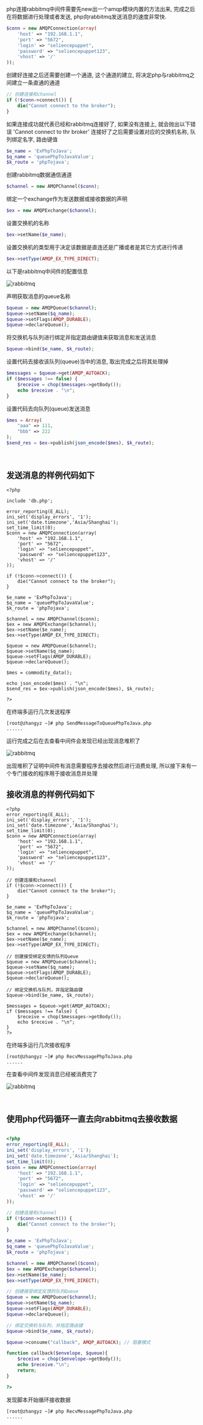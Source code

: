 
php连接rabbitmq中间件需要先new出一个amqp模块内置的方法出来, 完成之后在将数据进行处理或者发送, php向rabbitmq发送消息的速度非常快.

```php
$conn = new AMQPConnection(array(
    'host' => "192.168.1.1",
    'port' => "5672",
    'login' => "seliencepuppet",
    'password' => "seliencepuppet123",
    'vhost' => '/'
));
```

创建好连接之后还需要创建一个通道, 这个通道的建立, 将决定php与rabbitmq之间建立一条直通的通道
```php
// 创建连接和channel
if (!$conn->connect()) {
    die("Cannot connect to the broker");
}
```

如果连接成功就代表已经和rabbitmq连接好了, 如果没有连接上, 就会抛出以下错误 'Cannot connect to thr broker' 连接好了之后需要设置对应的交换机名称, 队列绑定名字, 路由键值

```php
$e_name = 'ExPhpToJava';
$q_name = 'queuePhpToJavaValue';
$k_route = 'phpTojava';
```

创建rabbitmq数据通信通道
```php
$channel = new AMQPChannel($conn);
```

绑定一个exchange作为发送数据或接收数据的声明
```php
$ex = new AMQPExchange($channel);
```

设置交换机的名称
```php
$ex->setName($e_name);
```

设置交换机的类型用于决定该数据是直连还是广播或者是其它方式进行传递
```php
$ex->setType(AMQP_EX_TYPE_DIRECT);
```

以下是rabbitmq中间件的配置信息

![rabbitmq](pic/rabbitmq01.png)

声明获取消息的queue名称
```php
$queue = new AMQPQueue($channel);
$queue->setName($q_name);
$queue->setFlags(AMQP_DURABLE);
$queue->declareQueue();
```


将交换机与队列进行绑定并指定路由键值来获取消息和发送消息
```php
$queue->bind($e_name, $k_route);
```

设置代码去接收该队列(queue)当中的消息, 取出完成之后将其处理掉
```php
$messages = $queue->get(AMQP_AUTOACK);
if ($messages !== false) {
    $receive = chop($messages->getBody());
    echo $receive . "\n";
}
```

设置代码去向队列(queue)发送消息
```php
$mes = Array(
    "aaa" => 111, 
    "bbb" => 222
);
$send_res = $ex->publish(json_encode($mes), $k_route);
```

<br>

## 发送消息的样例代码如下
```SendMessagePhpToJava.php
<?php

include 'db.php';

error_reporting(E_ALL);
ini_set('display_errors', '1');
ini_set('date.timezone','Asia/Shanghai'); 
set_time_limit(0);
$conn = new AMQPConnection(array(
    'host' => "192.168.1.1",
    'port' => "5672",
    'login' => "seliencepuppet",
    'password' => "seliencepuppet123",
    'vhost' => '/'
));

if (!$conn->connect()) {
    die("Cannot connect to the broker");
}

$e_name = 'ExPhpToJava';
$q_name = 'queuePhpToJavaValue';
$k_route = 'phpTojava';

$channel = new AMQPChannel($conn);
$ex = new AMQPExchange($channel);
$ex->setName($e_name);
$ex->setType(AMQP_EX_TYPE_DIRECT);

$queue = new AMQPQueue($channel);
$queue->setName($q_name);
$queue->setFlags(AMQP_DURABLE);
$queue->declareQueue();

$mes = commodity_data();

echo json_encode($mes) . "\n";
$send_res = $ex->publish(json_encode($mes), $k_route);

?>
```

在终端多运行几次发送程序
```shell
[root@zhangyz ~]# php SendMessageToQueuePhpToJava.php  
......
```

运行完成之后在去查看中间件会发现已经出现消息堆积了

![rabbitmq](pic/rabbitmq02.png)

出现堆积了证明中间件有消息需要程序去接收然后进行消费处理, 所以接下来有一个专门接收的程序用于接收消息并处理


## 接收消息的样例代码如下

```RecvMessagePhpToJava.php
<?php
error_reporting(E_ALL);
ini_set('display_errors', '1');
ini_set('date.timezone','Asia/Shanghai'); 
set_time_limit(0);
$conn = new AMQPConnection(array(
    'host' => "192.168.1.1",
    'port' => "5672",
    'login' => "seliencepuppet",
    'password' => "seliencepuppet123",
    'vhost' => '/'
));

// 创建连接和channel
if (!$conn->connect()) {
    die("Cannot connect to the broker");
}

$e_name = 'ExPhpToJava';
$q_name = 'queuePhpToJavaValue';
$k_route = 'phpTojava';

$channel = new AMQPChannel($conn);
$ex = new AMQPExchange($channel);
$ex->setName($e_name);
$ex->setType(AMQP_EX_TYPE_DIRECT);

// 创建接受绑定反馈的队列Queue
$queue = new AMQPQueue($channel);
$queue->setName($q_name);
$queue->setFlags(AMQP_DURABLE);
$queue->declareQueue();

// 绑定交换机与队列，并指定路由键
$queue->bind($e_name, $k_route);

$messages = $queue->get(AMQP_AUTOACK);
if ($messages !== false) {
    $receive = chop($messages->getBody());
    echo $receive . "\n";
}
?>
```
在终端多运行几次接收程序
```shell
[root@zhangyz ~]# php RecvMessagePhpToJava.php 
......
```

在查看中间件发现消息已经被消费完了

![rabbitmq](pic/rabbitmq03.png)

<br>

## 使用php代码循环一直去向rabbitmq去接收数据

```php

<?php
error_reporting(E_ALL);
ini_set('display_errors', '1');
ini_set('date.timezone','Asia/Shanghai'); 
set_time_limit(0);
$conn = new AMQPConnection(array(
    'host' => "192.168.1.1",
    'port' => "5672",
    'login' => "seliencepuppet",
    'password' => "seliencepuppet123",
    'vhost' => '/'
));

// 创建连接和channel
if (!$conn->connect()) {
    die("Cannot connect to the broker");
}

$e_name = 'ExPhpToJava';
$q_name = 'queuePhpToJavaValue';
$k_route = 'phpTojava';

$channel = new AMQPChannel($conn);
$ex = new AMQPExchange($channel);
$ex->setName($e_name);
$ex->setType(AMQP_EX_TYPE_DIRECT);

// 创建接受绑定反馈的队列Queue
$queue = new AMQPQueue($channel);
$queue->setName($q_name);
$queue->setFlags(AMQP_DURABLE);
$queue->declareQueue();

// 绑定交换机与队列，并指定路由键
$queue->bind($e_name, $k_route);

$queue->consume("callback", AMQP_AUTOACK); // 阻塞模式

function callback($envelope, $queue){
    $receive = chop($envelope->getBody());
    echo $receive."\n";
    return;
}

?>

```

发现脚本开始循环接收数据
```shell
[root@zhangyz ~]# php RecvMessagePhpToJava.php 
......
```
